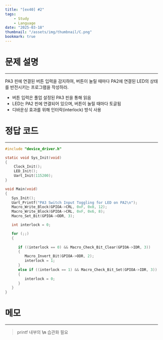 ```yaml
---
title: "[ex40] #2"
tags:
    - Study
    - Language
date: "2025-03-18"
thumbnail: "/assets/img/thumbnail/C.png"
bookmark: true
---
```

# 문제 설명
---
PA3 핀에 연결된 버튼 입력을 감지하여, 버튼이 눌릴 때마다 PA2에 연결된 LED의 상태를 반전시키는 프로그램을 작성하라.

- 버튼 입력은 풀업 설정된 PA3 핀을 통해 읽음
- LED는 PA2 핀에 연결되어 있으며, 버튼이 눌릴 때마다 토글됨
- 디바운싱 효과를 위해 인터락(interlock) 방식 사용

# 정답 코드
---

```c
#include "device_driver.h"

static void Sys_Init(void)
{
	Clock_Init();
	LED_Init();
	Uart_Init(115200);
}

void Main(void)
{
   Sys_Init();
   Uart_Printf("PA3 Switch Input Toggling for LED on PA2\n");
   Macro_Write_Block(GPIOA->CRL, 0xF, 0x8, 12);
   Macro_Write_Block(GPIOA->CRL, 0xF, 0x6, 8); 
   Macro_Set_Bit(GPIOA->ODR, 3);

   int interlock = 0;

   for (;;)
   {
    
      if ((interlock == 0) && Macro_Check_Bit_Clear(GPIOA->IDR, 3))
      {
         Macro_Invert_Bit(GPIOA->ODR, 2);  
         interlock = 1;
      }
      else if ((interlock == 1) && Macro_Check_Bit_Set(GPIOA->IDR, 3))
      {
         interlock = 0;  
      }
   }
}
```

# 메모
---
> printf 내부의 **\n** 습관화 필요